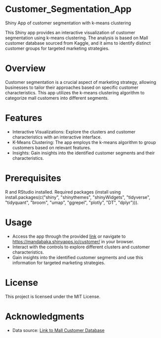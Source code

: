 # Customer_Segmentation_App
Shiny App of customer segmentation with k-means clustering

This Shiny app provides an interactive visualization of customer segmentation using k-means clustering. The analysis is based on Mall customer database sourced from Kaggle, and it aims to identify distinct customer groups for targeted marketing strategies.

# Overview
Customer segmentation is a crucial aspect of marketing strategy, allowing businesses to tailor their approaches based on specific customer characteristics. This app utilizes the k-means clustering algorithm to categorize mall customers into different segments.

# Features
- Interactive Visualizations: Explore the clusters and customer characteristics with an interactive interface.
- K-Means Clustering: The app employs the k-means algorithm to group customers based on relevant features.
- Insights: Gain insights into the identified customer segments and their characteristics.

# Prerequisites
R and RStudio installed.
Required packages (install using install.packages(c("shiny", "shinythemes", "shinyWidgets", "tidyverse", "tidyquant", "broom", "umap", "ggrepel", "plotly", "DT", "dplyr"))).

# Usage
- Access the app through the provided [link](https://mandabaka.shinyapps.io/customer/) or navigate to https://mandabaka.shinyapps.io/customer/ in your browser.
- Interact with the controls to explore different clusters and customer characteristics.
- Gain insights into the identified customer segments and use this information for targeted marketing strategies.

# License
This project is licensed under the MIT License.

# Acknowledgments
- Data source: [Link to Mall Customer Database](https://www.kaggle.com/datasets/vjchoudhary7/customer-segmentation-tutorial-in-python)
